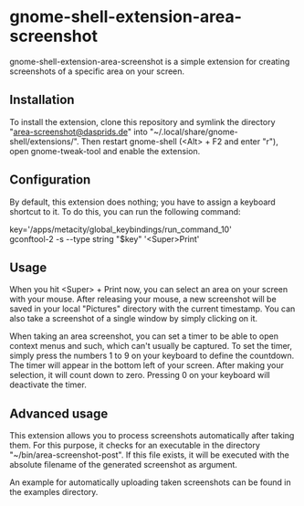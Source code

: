 gnome-shell-extension-area-screenshot
=====================================

gnome-shell-extension-area-screenshot is a simple extension for creating
screenshots of a specific area on your screen.

Installation
------------

To install the extension, clone this repository and symlink the directory
"area-screenshot@dasprids.de" into "~/.local/share/gnome-shell/extensions/".
Then restart gnome-shell (&lt;Alt&gt; + F2 and enter "r"), open
gnome-tweak-tool and enable the extension.

Configuration
-------------

By default, this extension does nothing; you have to assign a keyboard shortcut
to it. To do this, you can run the following command:

key='/apps/metacity/global_keybindings/run_command_10'<br>
gconftool-2 -s --type string "$key" '&lt;Super&gt;Print'

Usage
-----

When you hit &lt;Super&gt; + Print now, you can select an area on your screen
with your mouse. After releasing your mouse, a new screenshot will be saved in
your local "Pictures" directory with the current timestamp. You can also take
a screenshot of a single window by simply clicking on it.

When taking an area screenshot, you can set a timer to be able to open context
menus and such, which can't usually be captured. To set the timer, simply press
the numbers 1 to 9 on your keyboard to define the countdown. The timer will
appear in the bottom left of your screen. After making your selection, it will
count down to zero. Pressing 0 on your keyboard will deactivate the timer.

Advanced usage
--------------

This extension allows you to process screenshots automatically after taking
them. For this purpose, it checks for an executable in the directory
"~/bin/area-screenshot-post". If this file exists, it will be executed with
the absolute filename of the generated screenshot as argument.

An example for automatically uploading taken screenshots can be found in the
examples directory.
